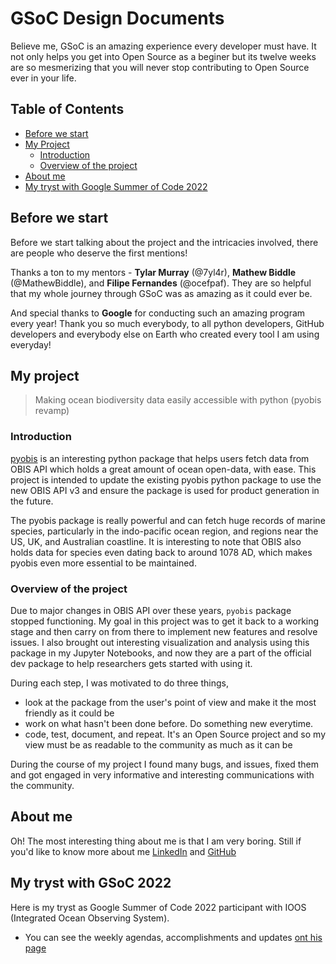 # GSoC Design Documents

Believe me, GSoC is an amazing experience every developer must have. 
It not only helps you get into Open Source as a beginer but its twelve
weeks are so mesmerizing that you will never stop contributing to Open
Source ever in your life.

## Table of Contents
+ [Before we start](#before-we-start)
+ [My Project](#my-project)
    + [Introduction](#introduction)
    + [Overview of the project](#overview-of-the-project)
+ [About me](#about-me)
+ [My tryst with Google Summer of Code 2022](#my-tryst-with-gsoc-2022)

## Before we start
Before we start talking about the project and the intricacies involved, there are people who deserve
the first mentions!

Thanks a ton to my mentors - **Tylar Murray** (@7yl4r), **Mathew Biddle** (@MathewBiddle), and **Filipe Fernandes** (@ocefpaf). They are so helpful that my whole journey through GSoC was as amazing as it
could ever be. 

And special thanks to **Google** for conducting such an amazing program every year! 
Thank you so much everybody, to all python developers, GitHub developers and everybody else on Earth
who created every tool I am using everyday!

## My project
> Making ocean biodiversity data easily accessible with python (pyobis revamp)

### Introduction
[pyobis](https://github.com/iobis/pyobis) is an interesting python package that helps users
fetch data from OBIS API which holds a great amount of ocean open-data, with ease. This project
is intended to update the existing pyobis python package to use the new OBIS API v3 and ensure 
the package is used for product generation in the future.

The pyobis package is really powerful and can fetch huge records of marine species,
particularly in the indo-pacific ocean region, and regions near the US, UK, and Australian
coastline. It is interesting to note that OBIS also holds data for species even dating back to
around 1078 AD, which makes pyobis even more essential to be maintained.

### Overview of the project
Due to major changes in OBIS API over these years, `pyobis` package stopped functioning. My goal in this project
was to get it back to a working stage and then carry on from there to implement new features and resolve issues.
I also brought out interesting visualization and analysis using this package in my Jupyter Notebooks, and
now they are a part of the official dev package to help researchers gets started with using it.

During each step, I was motivated to do three things,
+ look at the package from the user's point of view and make it the most friendly as it could be
+ work on what hasn't been done before. Do something new everytime.
+ code, test, document, and repeat. It's an Open Source project and so my view must be as readable to 
    the community as much as it can be

During the course of my project I found many bugs, and issues, fixed them and got engaged in very 
informative and interesting communications with the community.

## About me
Oh! The most interesting thing about me is that I am very boring. Still if you'd like to know
more about me [LinkedIn](https://linkedin.com/in/theayushanand) and [GitHub](https://github.com/ayushanand18)

## My tryst with GSoC 2022
Here is my tryst as Google Summer of Code 2022 participant with IOOS (Integrated Ocean Observing System).
+ You can see the weekly agendas, accomplishments and updates [ont his page](updates)


